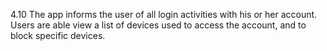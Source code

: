 4.10 The app informs the user of all login activities with his or her account. Users are able view a list of devices used to access the account, and to block specific devices.